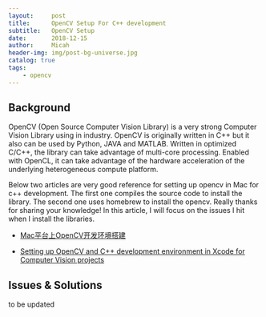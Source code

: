 ```yaml
---
layout:     post
title:      OpenCV Setup For C++ development
subtitle:   OpenCV Setup
date:       2018-12-15
author:     Micah
header-img: img/post-bg-universe.jpg
catalog: true
tags:
    - opencv
---
```


## Background

OpenCV (Open Source Computer Vision Library) is a very strong Computer Vision Library using in industry. OpenCV is originally written in C++ but it also can be used by Python, JAVA and MATLAB. 
Written in optimized C/C++, the library can take advantage of multi-core processing. Enabled with OpenCL, it can take advantage of the hardware acceleration of the underlying heterogeneous compute platform.

Below two articles are very good reference for setting up opencv in Mac for c++ development. The first one compiles the source code to install the library. The second one uses homebrew to install 
the opencv. Really thanks for sharing your knowledge! In this article, I will focus on the issues
I hit when I install the libraries.

- [Mac平台上OpenCV开发环境搭建](https://segmentfault.com/a/1190000000711132)

- [Setting up OpenCV and C++ development environment in Xcode for Computer Vision projects](https://medium.com/@jaskaranvirdi/setting-up-opencv-and-c-development-environment-in-xcode-b6027728003)

 
## Issues & Solutions

to be updated








 

